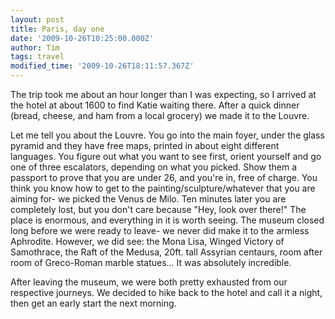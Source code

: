 ```yaml
---
layout: post
title: Paris, day one
date: '2009-10-26T10:25:00.000Z'
author: Tim
tags: travel
modified_time: '2009-10-26T18:11:57.367Z'
---
```


The trip took me about an hour longer than I was expecting, so I arrived at the hotel at about 1600 to find Katie waiting there. After a quick dinner (bread, cheese, and ham from a local grocery) we made it to the Louvre.  

Let me tell you about the Louvre. You go into the main foyer, under the glass pyramid and they have free maps, printed in about eight different languages. You figure out what you want to see first, orient yourself and go one of three escalators, depending on what you picked. Show them a passport to prove that you are under 26, and you're in, free of charge. You think you know how to get to the painting/sculpture/whatever that you are aiming for- we picked the Venus de Milo. Ten minutes later you are completely lost, but you don't care because "Hey, look over there!" The place is enormous, and everything in it is worth seeing. The museum closed long before we were ready to leave- we never did make it to the armless Aphrodite. However, we did see: the Mona Lisa, Winged Victory of Samothrace, the Raft of the Medusa, 20ft. tall Assyrian centaurs, room after room of Greco-Roman marble statues... It was absolutely incredible.  

After leaving the museum, we were both pretty exhausted from our respective journeys. We decided to hike back to the hotel and call it a night, then get an early start the next morning.
